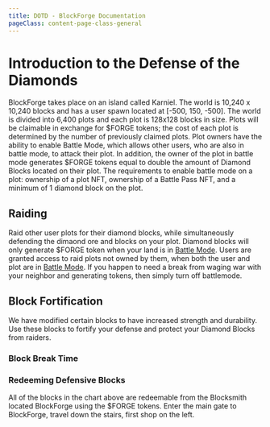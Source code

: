 ```yaml
---
title: DOTD - BlockForge Documentation
pageClass: content-page-class-general
---
```


# Introduction to the Defense of the Diamonds
BlockForge takes place on an island called Karniel. The world is 10,240 x 10,240 blocks and has a user spawn located at [-500, 150, -500]. The world is divided into 6,400 plots and each plot is 128x128 blocks in size. Plots will be claimable in exchange for $FORGE tokens; the cost of each plot is determined by the number of previously claimed plots. Plot owners have the ability to enable Battle Mode, which allows other users, who are also in battle mode, to attack their plot. In addition, the owner of the plot in battle mode generates $FORGE tokens equal to double the amount of Diamond Blocks located on their plot. The requirements to enable battle mode on a plot: ownership of a plot NFT, ownership of a Battle Pass NFT, and a minimum of 1 diamond block on the plot.

<!-- A map of the Island can be found [here](https://map.blockforgenft.xyz/) -->




## Raiding
Raid other user plots for their diamond blocks, while simultaneously defending the dimaond ore and blocks on your plot. Diamond blocks will only generate $FORGE token when your land is in
[Battle Mode](/blockforge/Battle_Mode). Users are granted access to raid plots not owned by them, when both the user and plot are in [Battle Mode](/blockforge/Battle_Mode).
If you happen to need a break from waging war with your neighbor and generating tokens, then simply turn off battlemode.


## Block Fortification
We have modified certain blocks to have increased strength and durability. Use these blocks to fortify your defense and protect your Diamond Blocks from raiders.

### Block Break Time
<BlockTypeGraph />

### Redeeming Defensive Blocks

All of the blocks in the chart above are redeemable from the Blocksmith located BlockForge using the $FORGE tokens. Enter the main gate to BlockForge, travel down the stairs, first shop on the left.
